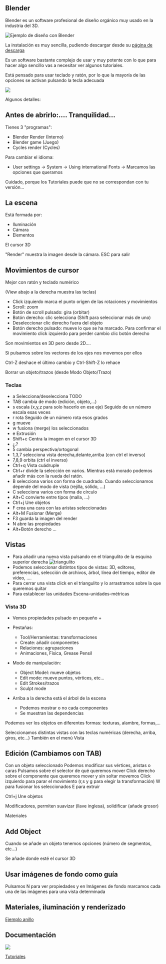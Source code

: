 ## Blender

Blender es un software profesional de diseño orgánico muy usado en la industria del 3D.

![Ejemplo de diseño con Blender](https://www.blender.org/wp-content/uploads/2016/09/blender_278_splash_hires.jpg)

La instalación es muy sencilla, pudiendo descargar desde su [página de descarga](https://www.blender.org/download/)

Es un software bastante complejo de usar y muy potente con lo que para hacer algo sencillo vas a necesitar ver algunos tutoriales. 

Está pensado para usar teclado y ratón, por lo que la mayoría de las opciones se activan pulsando la tecla adecuada

![](./images/blender-infographic-1280-SM.png)

Algunos detalles:

## Antes de abrirlo:.... Tranquilidad...

Tienes 3 "programas":

* Blender Render (Interno)
* Blender game (Juego)
* Cycles render (Cycles)


Para cambiar el idioma:

* User settings -> System ->  Using international Fonts ->  Marcamos las opciones que queramos

Cuidado, porque los Tutoriales puede que no se correspondan con tu versión...


## La escena

Está formada por:

* Iluminación
* Cámara
* Elementos

El cursor 3D

"Render" muestra la imagen desde la cámara. ESC para salir


## Movimientos de cursor

Mejor con ratón y teclado numérico

(View abajo a la derecha muestra las teclas)

* Click izquierdo marca el punto origen de las rotaciones y movimientos
* Scroll: zoom
* Botón de scroll pulsado: gira (orbitar)
* Botón derecho: clic selecciona (Shift para seleccionar más de uno)
* Deseleccionar clic derecho fuera del objeto
* Botón derecho pulsado: mueve lo que se ha marcado. Para confirmar el movimiento click izquierdo para perder cambio clic botón derecho

Son movimientos en 3D pero desde 2D....

Si pulsamos sobre los vectores de los ejes nos movemos por ellos

Ctrl-Z deshace el último cambio y Ctrl-Shift-Z lo rehace

Borrar un objeto/trazos (desde Modo Objeto/Trazo)

### Teclas

* a Selecciona/deselecciona TODO
* TAB cambia de modo (edición, objeto,...)
* s escala (x,y,z para solo hacerlo en ese eje) Seguido de un número escala esas veces
* r rota Seguido de un número rota esos grados
* g mueve
* w fusiona (merge) los seleccionados
* e Extrusión
* Shift+c Centra la imagen en el cursor 3D
* ¿.?
* 5 cambia perspectiva/ortogonal
* 1,3,7 selecciona vista derecha,delante,arriba (con ctrl el inverso)
* 7,8,9 orbita (ctrl el inverso)
* Ctrl+q  Vista cuádruple
* Ctrl+r divide la selección en varios. Mientras está morado podemos añadir más con la rueda del ratón.
* B selecciona varios con forma de cuadrado. Cuando seleccionamos depende del modo de vista (rejilla, sólido, ...)
* C selecciona varios con forma de círculo
* Alt+C convierte entre tipos (malla, ...)
* Ctrl+j Une objetos
* F crea una cara con las aristas seleccionadas
* Alt+M Fusionar (Merge)
* F3 guarda la imagen del render
* N abre las propiedades
* Alt+Botón derecho ...


## Vistas

* Para añadir una nueva vista pulsando en el triangulito de la esquina superior derecha
![triangulito](https://i.stack.imgur.com/avSSx.png)
* Podemos seleccionar distintos tipos de vistas: 3D, editores, preferencias, selección de archivos, árbol, línea del tiempo, editor de vídeo, ....
* Para cerrar una vista click en el triangulito y lo arrastramos sobre la que queremos quitar
* Para establecer las unidades Escena-unidades-métricas



### Vista 3D
* Vemos propiedades pulsado en pequeño +
* Pestañas:
    * Tool/Herramientas: transformaciones
    * Create: añadir componentes
    * Relaciones: agrupaciones
    * Animaciones, Física, Grease Pensil

* Modo de manipulación:
  * Object Model: mueve objetos
  * Edit mode: mueve puntos, vértices, etc...
  * Edit Strokes/trazos
  * Sculpt mode

* Arriba a la derecha está el árbol de la escena
  * Podemos mostrar o no cada componentes
  * Se muestran las dependencias

Podemos ver los objetos en diferentes formas: texturas, alambre, formas,...

Seleccionamos distintas vistas con las teclas numéricas (derecha, arriba, giros, etc...) También en el menú Vista

## Edición (Cambiamos con TAB)

Con un objeto seleccionado
Podemos modificar sus vértices, aristas o caras
Pulsamos sobre el selector de qué queremos mover
Click derecho sobre el componente que queremos mover y sin soltar movemos
Click izquierdo para parar el movimiento (r,s y g para elegir la transformación)
W para fusionar los seleccionados
E para extruir

Ctrl+j Une objetos

Modificadores, permiten suavizar (llave inglesa), solidificar (añade grosor)

Materiales


## Add Object

Cuando se añade un objeto tenemos opciones (número de segmentos, etc...)

Se añade donde esté el cursor 3D


## Usar imágenes de fondo como guía

Pulsamos N para ver propiedades y en Imágenes de fondo marcamos cada una de las imágenes para una vista determinada

## Materiales, iluminación y renderizado

[Ejemplo anillo](https://youtu.be/zqhi8q4EGZk?t=9m17s)

## Documentación

![](./images/blender-infographic-1280-SM.png)


[Tutoriales](https://www.blender.org/support/tutorials/)

